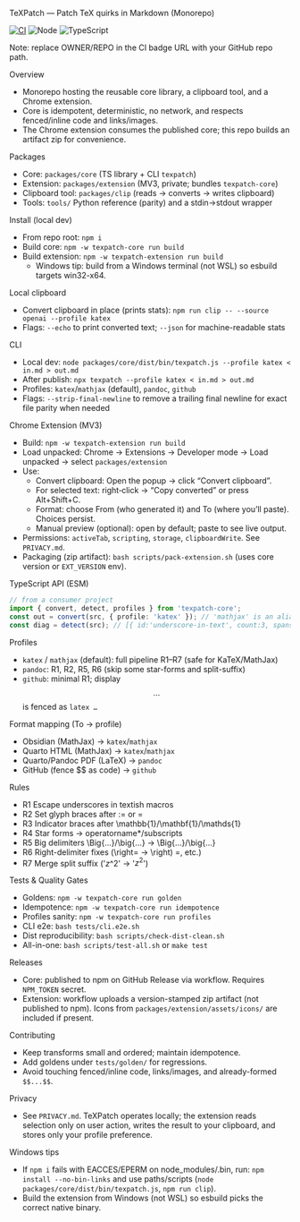 TeXPatch — Patch TeX quirks in Markdown (Monorepo)

[![CI](https://github.com/OWNER/REPO/actions/workflows/ci.yml/badge.svg)](#)
![Node](https://img.shields.io/badge/node-%3E%3D20-brightgreen)
![TypeScript](https://img.shields.io/badge/TypeScript-5.x-3178C6)

Note: replace OWNER/REPO in the CI badge URL with your GitHub repo path.

Overview
- Monorepo hosting the reusable core library, a clipboard tool, and a Chrome extension.
- Core is idempotent, deterministic, no network, and respects fenced/inline code and links/images.
- The Chrome extension consumes the published core; this repo builds an artifact zip for convenience.

Packages
- Core: `packages/core` (TS library + CLI `texpatch`)
- Extension: `packages/extension` (MV3, private; bundles `texpatch-core`)
- Clipboard tool: `packages/clip` (reads → converts → writes clipboard)
- Tools: `tools/` Python reference (parity) and a stdin→stdout wrapper

Install (local dev)
- From repo root: `npm i`
- Build core: `npm -w texpatch-core run build`
- Build extension: `npm -w texpatch-extension run build`
  - Windows tip: build from a Windows terminal (not WSL) so esbuild targets win32-x64.

Local clipboard
- Convert clipboard in place (prints stats): `npm run clip -- --source openai --profile katex`
- Flags: `--echo` to print converted text; `--json` for machine-readable stats

CLI
- Local dev: `node packages/core/dist/bin/texpatch.js --profile katex < in.md > out.md`
- After publish: `npx texpatch --profile katex < in.md > out.md`
- Profiles: `katex`/`mathjax` (default), `pandoc`, `github`
- Flags: `--strip-final-newline` to remove a trailing final newline for exact file parity when needed

Chrome Extension (MV3)
- Build: `npm -w texpatch-extension run build`
- Load unpacked: Chrome → Extensions → Developer mode → Load unpacked → select `packages/extension`
- Use:
  - Convert clipboard: Open the popup → click “Convert clipboard”.
  - For selected text: right‑click → “Copy converted” or press Alt+Shift+C.
  - Format: choose From (who generated it) and To (where you’ll paste). Choices persist.
  - Manual preview (optional): open by default; paste to see live output.
- Permissions: `activeTab`, `scripting`, `storage`, `clipboardWrite`. See `PRIVACY.md`.
- Packaging (zip artifact): `bash scripts/pack-extension.sh` (uses core version or `EXT_VERSION` env).

TypeScript API (ESM)
```ts
// from a consumer project
import { convert, detect, profiles } from 'texpatch-core';
const out = convert(src, { profile: 'katex' }); // 'mathjax' is an alias of 'katex'
const diag = detect(src); // [{ id:'underscore-in-text', count:3, spans:[...] }]
```

Profiles
- `katex` / `mathjax` (default): full pipeline R1–R7 (safe for KaTeX/MathJax)
- `pandoc`: R1, R2, R5, R6 (skip some star-forms and split-suffix)
- `github`: minimal R1; display $$…$$ is fenced as ```latex … ```

Format mapping (To → profile)
- Obsidian (MathJax) → `katex`/`mathjax`
- Quarto HTML (MathJax) → `katex`/`mathjax`
- Quarto/Pandoc PDF (LaTeX) → `pandoc`
- GitHub (fence $$ as code) → `github`

Rules
- R1 Escape underscores in textish macros
- R2 Set glyph braces after := or =
- R3 Indicator braces after \mathbb{1}/\mathbf{1}/\mathds{1}
- R4 Star forms → operatorname*/subscripts
- R5 Big delimiters \Big{…}/\big{…} → \Big\{…\}/\big\{…\}
- R6 Right-delimiter fixes (\right= → \right) =, etc.)
- R7 Merge split suffix ('$z$^2' → '$z^2$')

Tests & Quality Gates
- Goldens: `npm -w texpatch-core run golden`
- Idempotence: `npm -w texpatch-core run idempotence`
- Profiles sanity: `npm -w texpatch-core run profiles`
- CLI e2e: `bash tests/cli.e2e.sh`
- Dist reproducibility: `bash scripts/check-dist-clean.sh`
- All-in-one: `bash scripts/test-all.sh` or `make test`

Releases
- Core: published to npm on GitHub Release via workflow. Requires `NPM_TOKEN` secret.
- Extension: workflow uploads a version-stamped zip artifact (not published to npm). Icons from `packages/extension/assets/icons/` are included if present.

Contributing
- Keep transforms small and ordered; maintain idempotence.
- Add goldens under `tests/golden/` for regressions.
- Avoid touching fenced/inline code, links/images, and already-formed `$$...$$`.

Privacy
- See `PRIVACY.md`. TeXPatch operates locally; the extension reads selection only on user action, writes the result to your clipboard, and stores only your profile preference.

Windows tips
- If `npm i` fails with EACCES/EPERM on node_modules/.bin, run: `npm install --no-bin-links` and use paths/scripts (`node packages/core/dist/bin/texpatch.js`, `npm run clip`).
- Build the extension from Windows (not WSL) so esbuild picks the correct native binary.
